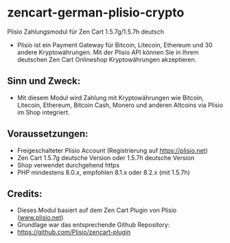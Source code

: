 # zencart-german-plisio-crypto
Plisio Zahlungsmodul für Zen Cart 1.5.7g/1.5.7h deutsch 
* Plisio ist ein Payment Gateway für Bitcoin, Litecoin, Ethereum und 30 andere Kryptowährungen. Mit der Plisio API können Sie in Ihrem deutschen Zen Cart Onlineshop Kryptowährungen akzeptieren.

## Sinn und Zweck:
* Mit diesem Modul wird Zahlung mit Kryptowährungen wie Bitcoin, Litecoin, Ethereum, Bitcoin Cash, Monero und anderen Altcoins via Plisio im Shop integriert.

## Voraussetzungen:
* Freigeschalteter Plisio Account (Registrierung auf https://plisio.net)
* Zen Cart 1.5.7g deutsche Version oder 1.5.7h deutsche Version
* Shop verwendet durchgehend https
* PHP mindestens 8.0.x, empfohlen 8.1.x oder 8.2.x (mit 1.5.7h)

## Credits:
* Dieses Modul basiert auf dem Zen Cart Plugin von Plisio (www.plisio.net)
* Grundlage war das entsprechende Github Repository:
* https://github.com/Plisio/zencart-plugin
